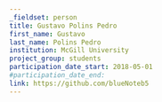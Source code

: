 ```yaml
---
_fieldset: person
title: Gustavo Polins Pedro
first_name: Gustavo
last_name: Polins Pedro
institution: McGill University
project_group: students
participation_date_start: 2018-05-01
#participation_date_end:
link: https://github.com/blueNoteb5
---
```

